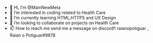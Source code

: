 - 👋 Hi, I’m @MainNewMeta
- 👀 I’m interested in coding related to Health Care
- 🌱 I’m currently learning HTML,HTTPS and UX Design
- 💞️ I’m looking to collaborate on projects on Health Care
- 📫 How to reach me send me a message on discord!! raianopotiguar , Raian o Potiguar#9878

<!---
MainNewMeta/MainNewMeta is a ✨ special ✨ repository because its `README.md` (this file) appears on your GitHub profile.
You can click the Preview link to take a look at your changes.
--->
